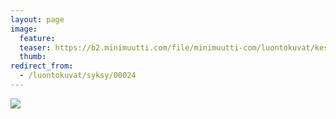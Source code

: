 ```yaml
---
layout: page
image:
  feature:
  teaser: https://b2.minimuutti.com/file/minimuutti-com/luontokuvat/kes%C3%A4/2/DSC13607-245px.jpg
  thumb:
redirect_from:
  - /luontokuvat/syksy/00024
---
```


![](https://b2.minimuutti.com/file/minimuutti-com/luontokuvat/kes%C3%A4/2/DSC13607-800px.jpg)
